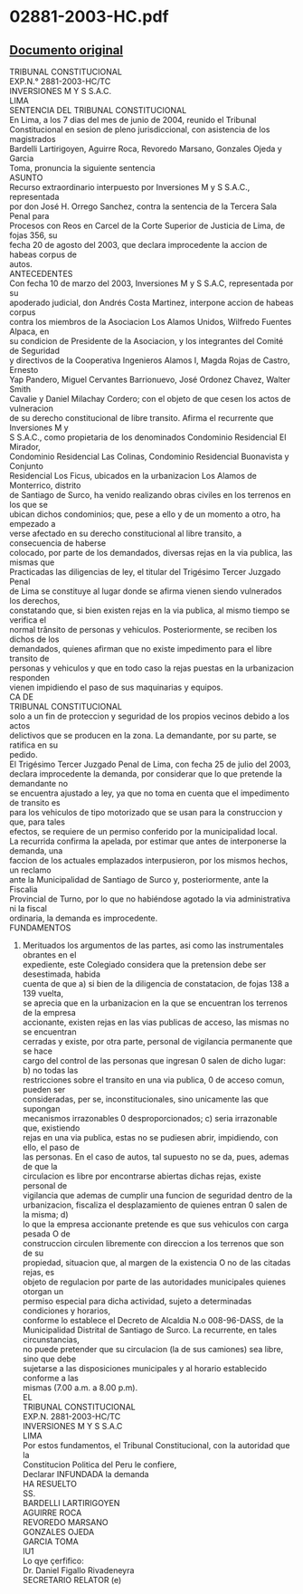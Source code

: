 
02881-2003-HC.pdf
=================
  
[Documento original](https://tc.gob.pe/jurisprudencia/2004/02881-2003-HC.pdf)  
---  
TRIBUNAL CONSTITUCIONAL  
EXP.N.° 2881-2003-HC/TC  
INVERSIONES M Y S S.A.C.  
LIMA  
SENTENCIA DEL TRIBUNAL CONSTITUCIONAL  
En Lima, a los 7 dias del mes de junio de 2004, reunido el Tribunal  
Constitucional en sesion de pleno jurisdiccional, con asistencia de los magistrados  
Bardelli Lartirigoyen, Aguirre Roca, Revoredo Marsano, Gonzales Ojeda y Garcia  
Toma, pronuncia la siguiente sentencia  
ASUNTO  
Recurso extraordinario interpuesto por Inversiones M y S S.A.C., representada  
por don José H. Orrego Sanchez, contra la sentencia de la Tercera Sala Penal para  
Procesos con Reos en Carcel de la Corte Superior de Justicia de Lima, de fojas 356, su  
fecha 20 de agosto del 2003, que declara improcedente la accion de habeas corpus de  
autos.  
ANTECEDENTES  
Con fecha 10 de marzo del 2003, Inversiones M y S S.A.C, representada por su  
apoderado judicial, don Andrés Costa Martinez, interpone accion de habeas corpus  
contra los miembros de la Asociacion Los Alamos Unidos, Wilfredo Fuentes Alpaca, en  
su condicion de Presidente de la Asociacion, y los integrantes del Comité de Seguridad  
y directivos de la Cooperativa Ingenieros Alamos I, Magda Rojas de Castro, Ernesto  
Yap Pandero, Miguel Cervantes Barrionuevo, José Ordonez Chavez, Walter Smith  
Cavalie y Daniel Milachay Cordero; con el objeto de que cesen los actos de vulneracion  
de su derecho constitucional de libre transito. Afirma el recurrente que Inversiones M y  
S S.A.C., como propietaria de los denominados Condominio Residencial El Mirador,  
Condominio Residencial Las Colinas, Condominio Residencial Buonavista y Conjunto  
Residencial Los Ficus, ubicados en la urbanizacion Los Alamos de Monterrico, distrito  
de Santiago de Surco, ha venido realizando obras civiles en los terrenos en los que se  
ubican dichos condominios; que, pese a ello y de un momento a otro, ha empezado a  
verse afectado en su derecho constitucional al libre transito, a consecuencia de haberse  
colocado, por parte de los demandados, diversas rejas en la via publica, las mismas que  
Practicadas las diligencias de ley, el titular del Trigésimo Tercer Juzgado Penal  
de Lima se constituye al lugar donde se afirma vienen siendo vulnerados los derechos,  
constatando que, si bien existen rejas en la via publica, al mismo tiempo se verifica el  
normal trânsito de personas y vehiculos. Posteriormente, se reciben los dichos de los  
demandados, quienes afirman que no existe impedimento para el libre transito de  
personas y vehiculos y que en todo caso la rejas puestas en la urbanizacion responden  
vienen impidiendo el paso de sus maquinarias y equipos.  
CA DE  
TRIBUNAL CONSTITUCIONAL  
solo a un fin de proteccion y seguridad de los propios vecinos debido a los actos  
delictivos que se producen en la zona. La demandante, por su parte, se ratifica en su  
pedido.  
El Trigésimo Tercer Juzgado Penal de Lima, con fecha 25 de julio del 2003,  
declara improcedente la demanda, por considerar que lo que pretende la demandante no  
se encuentra ajustado a ley, ya que no toma en cuenta que el impedimento de transito es  
para los vehiculos de tipo motorizado que se usan para la construccion y que, para tales  
efectos, se requiere de un permiso conferido por la municipalidad local.  
La recurrida confirma la apelada, por estimar que antes de interponerse la demanda, una  
faccion de los actuales emplazados interpusieron, por los mismos hechos, un reclamo  
ante la Municipalidad de Santiago de Surco y, posteriormente, ante la Fiscalia  
Provincial de Turno, por lo que no habiéndose agotado la via administrativa ni la fiscal  
ordinaria, la demanda es improcedente.  
FUNDAMENTOS  
1) Merituados los argumentos de las partes, asi como las instrumentales obrantes en el  
expediente, este Colegiado considera que la pretension debe ser desestimada, habida  
cuenta de que a) si bien de la diligencia de constatacion, de fojas 138 a 139 vuelta,  
se aprecia que en la urbanizacion en la que se encuentran los terrenos de la empresa  
accionante, existen rejas en las vias publicas de acceso, las mismas no se encuentran  
cerradas y existe, por otra parte, personal de vigilancia permanente que se hace  
cargo del control de las personas que ingresan 0 salen de dicho lugar: b) no todas las  
restricciones sobre el transito en una via publica, 0 de acceso comun, pueden ser  
consideradas, per se, inconstitucionales, sino unicamente las que supongan  
mecanismos irrazonables 0 desproporcionados; c) seria irrazonable que, existiendo  
rejas en una via publica, estas no se pudiesen abrir, impidiendo, con ello, el paso de  
las personas. En el caso de autos, tal supuesto no se da, pues, ademas de que la  
circulacion es libre por encontrarse abiertas dichas rejas, existe personal de  
vigilancia que ademas de cumplir una funcion de seguridad dentro de la  
urbanizacion, fiscaliza el desplazamiento de quienes entran 0 salen de la misma; d)  
lo que la empresa accionante pretende es que sus vehiculos con carga pesada O de  
construccion circulen libremente con direccion a los terrenos que son de su  
propiedad, situacion que, al margen de la existencia O no de las citadas rejas, es  
objeto de regulacion por parte de las autoridades municipales quienes otorgan un  
permiso especial para dicha actividad, sujeto a determinadas condiciones y horarios,  
conforme lo establece el Decreto de Alcaldia N.o 008-96-DASS, de la  
Municipalidad Distrital de Santiago de Surco. La recurrente, en tales circunstancias,  
no puede pretender que su circulacion (la de sus camiones) sea libre, sino que debe  
sujetarse a las disposiciones municipales y al horario establecido conforme a las  
mismas (7.00 a.m. a 8.00 p.m).  
EL  
TRIBUNAL CONSTITUCIONAL  
EXP.N. 2881-2003-HC/TC  
INVERSIONES M Y S S.A.C  
LIMA  
Por estos fundamentos, el Tribunal Constitucional, con la autoridad que la  
Constitucion Politica del Peru le confiere,  
Declarar INFUNDADA la demanda  
HA RESUELTO  
SS.  
BARDELLI LARTIRIGOYEN  
AGUIRRE ROCA  
REVOREDO MARSANO  
GONZALES OJEDA  
GARCIA TOMA  
lU1  
Lo qye çerfifico:  
Dr. Daniel Figallo Rivadeneyra  
SECRETARIO RELATOR (e)